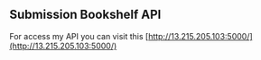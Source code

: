## Submission Bookshelf API

For access my API you can visit this
[http://13.215.205.103:5000/](http://13.215.205.103:5000/) 

